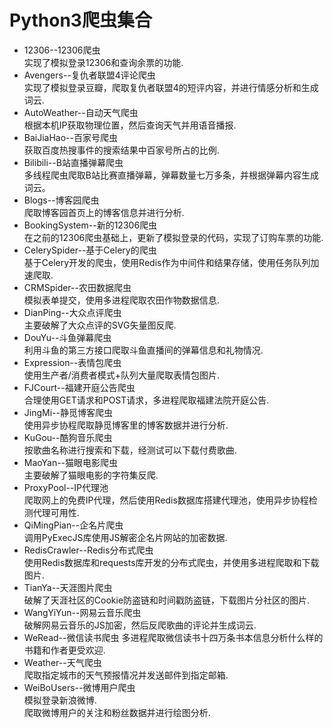 # Python3爬虫集合
* 12306--12306爬虫  
实现了模拟登录12306和查询余票的功能.
* Avengers--复仇者联盟4评论爬虫  
实现了模拟登录豆瓣，爬取复仇者联盟4的短评内容，并进行情感分析和生成词云.
* AutoWeather--自动天气爬虫  
根据本机IP获取物理位置，然后查询天气并用语音播报.
* BaiJiaHao--百家号爬虫  
获取百度热搜事件的搜索结果中百家号所占的比例.
* Bilibili--B站直播弹幕爬虫  
多线程爬虫爬取B站比赛直播弹幕，弹幕数量七万多条，并根据弹幕内容生成词云。
* Blogs--博客园爬虫  
爬取博客园首页上的博客信息并进行分析.
* BookingSystem--新的12306爬虫  
在之前的12306爬虫基础上，更新了模拟登录的代码，实现了订购车票的功能.
* CelerySpider--基于Celery的爬虫  
基于Celery开发的爬虫，使用Redis作为中间件和结果存储，使用任务队列加速爬取.
* CRMSpider--农田数据爬虫  
模拟表单提交，使用多进程爬取农田作物数据信息.
* DianPing--大众点评爬虫  
主要破解了大众点评的SVG矢量图反爬.
* DouYu--斗鱼弹幕爬虫  
利用斗鱼的第三方接口爬取斗鱼直播间的弹幕信息和礼物情况.
* Expression--表情包爬虫  
使用生产者/消费者模式+队列大量爬取表情包图片.
* FJCourt--福建开庭公告爬虫  
合理使用GET请求和POST请求，多进程爬取福建法院开庭公告.
* JingMi--静觅博客爬虫  
使用异步协程爬取静觅博客里的博客数据并进行分析.
* KuGou--酷狗音乐爬虫  
按歌曲名称进行搜索和下载，经测试可以下载付费歌曲.
* MaoYan--猫眼电影爬虫  
主要破解了猫眼电影的字符集反爬.
* ProxyPool--IP代理池  
爬取网上的免费IP代理，然后使用Redis数据库搭建代理池，使用异步协程检测代理可用性.
* QiMingPian--企名片爬虫  
调用PyExecJS库使用JS解密企名片网站的加密数据.
* RedisCrawler--Redis分布式爬虫  
使用Redis数据库和requests库开发的分布式爬虫，并使用多进程爬取和下载图片.
* TianYa--天涯图片爬虫  
破解了天涯社区的Cookie防盗链和时间戳防盗链，下载图片分社区的图片.
* WangYiYun--网易云音乐爬虫  
破解网易云音乐的JS加密，然后反爬歌曲的评论并生成词云.
* WeRead--微信读书爬虫
多进程爬取微信读书十四万条书本信息分析什么样的书籍和作者更受欢迎.
* Weather--天气爬虫  
爬取指定城市的天气预报情况并发送邮件到指定邮箱.
* WeiBoUsers--微博用户爬虫  
模拟登录新浪微博.  
爬取微博用户的关注和粉丝数据并进行绘图分析.
